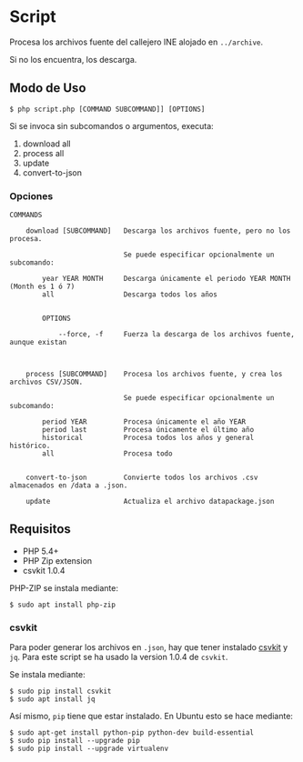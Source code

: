 # Script

Procesa los archivos fuente del callejero INE alojado en `../archive`.

Si no los encuentra, los descarga.


## Modo de Uso

    $ php script.php [COMMAND SUBCOMMAND]] [OPTIONS]

Si se invoca sin subcomandos o argumentos, executa:

  1. download all
  2. process all
  3. update
  4. convert-to-json


### Opciones

    COMMANDS

        download [SUBCOMMAND]   Descarga los archivos fuente, pero no los procesa.

                                Se puede especificar opcionalmente un subcomando:

            year YEAR MONTH     Descarga únicamente el periodo YEAR MONTH (Month es 1 ó 7)
            all                 Descarga todos los años


            OPTIONS

                --force, -f     Fuerza la descarga de los archivos fuente, aunque existan



        process [SUBCOMMAND]    Procesa los archivos fuente, y crea los archivos CSV/JSON.

                                Se puede especificar opcionalmente un subcomando:

            period YEAR         Procesa únicamente el año YEAR
            period last         Procesa únicamente el último año
            historical          Procesa todos los años y general histórico.
            all                 Procesa todo


        convert-to-json         Convierte todos los archivos .csv almacenados en /data a .json.

        update                  Actualiza el archivo datapackage.json






## Requisitos

* PHP 5.4+
* PHP Zip extension
* csvkit 1.0.4

PHP-ZIP se instala mediante:

    $ sudo apt install php-zip

### csvkit

Para poder generar los archivos en `.json`, hay que tener instalado [csvkit](https://csvkit.readthedocs.org/en/540/index.html) y `jq`. Para este script se ha usado la version 1.0.4 de `csvkit`.


Se instala mediante:

    $ sudo pip install csvkit
    $ sudo apt install jq


Así mismo, `pip` tiene que estar instalado. En Ubuntu esto se hace mediante:

    $ sudo apt-get install python-pip python-dev build-essential
    $ sudo pip install --upgrade pip
    $ sudo pip install --upgrade virtualenv
